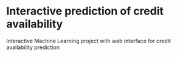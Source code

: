 # Interactive prediction of credit availability
Interactive Machine Learning project with web interface for credit availability prediction
